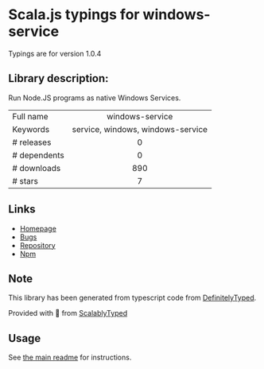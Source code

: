 
# Scala.js typings for windows-service

Typings are for version 1.0.4

## Library description:
Run Node.JS programs as native Windows Services.

|                    |                 |
| ------------------ | :-------------: |
| Full name          | windows-service |
| Keywords           | service, windows, windows-service |
| # releases         | 0 |
| # dependents       | 0 |
| # downloads        | 890 |
| # stars            | 7 |

## Links
- [Homepage](https://github.com/stephenwvickers/node-windows-service#readme)
- [Bugs](https://github.com/stephenwvickers/node-windows-service/issues)
- [Repository](https://github.com/stephenwvickers/node-windows-service)
- [Npm](https://www.npmjs.com/package/windows-service)
    


## Note
This library has been generated from typescript code from [DefinitelyTyped](https://definitelytyped.org).

Provided with :purple_heart: from [ScalablyTyped](https://github.com/oyvindberg/ScalablyTyped)

## Usage
See [the main readme](../../readme.md) for instructions.


